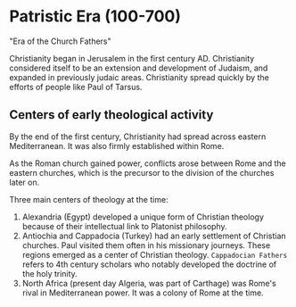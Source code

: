 # Patristic Era (100-700)

"Era of the Church Fathers"

Christianity began in Jerusalem in the first century AD.
Christianity considered itself to be an extension and development of Judaism, and expanded in previously judaic areas.
Christianity spread quickly by the efforts of people like Paul of Tarsus.

## Centers of early theological activity

By the end of the first century, Christianity had spread across eastern Mediterranean. It was also firmly established within Rome.

As the Roman church gained power, conflicts arose between Rome and the eastern churches, which is the precursor to the division of the churches later on.

Three main centers of theology at the time:

1. Alexandria (Egypt) developed a unique form of Christian theology because of their intellectual link to Platonist philosophy.
2. Antiochia and Cappadocia (Turkey) had an early settlement of Christian churches. Paul visited them often in his missionary journeys. These regions emerged as a center of Christian theology. `Cappadocian Fathers` refers to 4th century scholars who notably developed the doctrine of the holy trinity.
3. North Africa (present day Algeria, was part of Carthage) was Rome's rival in Mediterranean power. It was a colony of Rome at the time.


